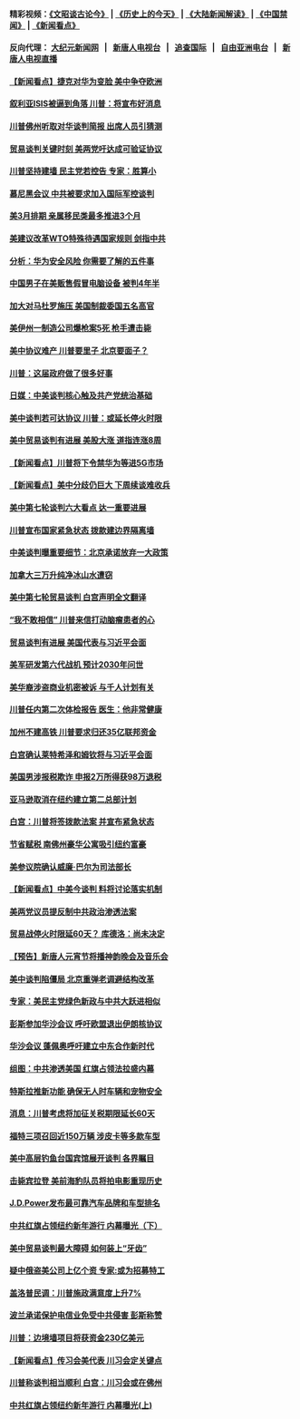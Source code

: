 #### 精彩视频：[《文昭谈古论今》](http://95.179.137.68/wenzhao) | [《历史上的今天》](http://95.179.137.68/today-in-history) | [《大陆新闻解读》](http://95.179.137.68/ntdtv-comedy) | [《中国禁闻》](http://95.179.137.68/ntdtv-news) | [《新闻看点》](http://95.179.137.68/news-insight) 

 #### 反向代理： [大纪元新闻网](http://95.179.137.68:10080/) &nbsp;&nbsp;|&nbsp;&nbsp; [新唐人电视台](http://95.179.137.68:8000/) &nbsp;&nbsp;|&nbsp;&nbsp; [追查国际](http://95.179.137.68:10010/) &nbsp;&nbsp;|&nbsp;&nbsp; [自由亚洲电台](http://95.179.137.68:9800/) &nbsp;&nbsp;|&nbsp;&nbsp; [新唐人电视直播](http://95.179.137.68/) 

#### [【新闻看点】捷克对华为变脸 美中争夺欧洲](../pages/nsc412/n11050059.md?t=02170637) 

#### [叙利亚ISIS被逼到角落 川普：将宣布好消息](../pages/nsc412/n11050169.md?t=02170637) 

#### [川普佛州听取对华谈判简报 出席人员引猜测](../pages/nsc412/n11050138.md?t=02170637) 

#### [贸易谈判关键时刻 美两党吁达成可验证协议](../pages/nsc412/n11050128.md?t=02170637) 

#### [川普坚持建墙 民主党若控告 专家：胜算小](../pages/nsc412/n11050057.md?t=02170637) 

#### [慕尼黑会议 中共被要求加入国际军控谈判](../pages/nsc412/n11049858.md?t=02170637) 

#### [美3月排期 亲属移民类最多推进3个月](../pages/nsc412/n11049714.md?t=02170637) 

#### [美建议改革WTO特殊待遇国家规则 剑指中共](../pages/nsc412/n11049527.md?t=02170637) 

#### [分析：华为安全风险 你需要了解的五件事](../pages/nsc412/n11038295.md?t=02170637) 

#### [中国男子在美贩售假冒电脑设备 被判4年半](../pages/nsc412/n11048974.md?t=02170637) 

#### [加大对马杜罗施压 美国制裁委国五名高官](../pages/nsc412/n11048312.md?t=02170637) 

#### [美伊州一制造公司爆枪案5死 枪手遭击毙](../pages/nsc412/n11048272.md?t=02170637) 

#### [美中协议难产 川普要里子 北京要面子？](../pages/nsc412/n11047839.md?t=02170637) 

#### [川普：这届政府做了很多好事](../pages/nsc412/n11048466.md?t=02170637) 

#### [日媒：中美谈判核心触及共产党统治基础](../pages/nsc412/n11048165.md?t=02170637) 

#### [美中谈判若可达协议 川普：或延长停火时限](../pages/nsc412/n11047939.md?t=02170637) 

#### [美中贸易谈判有进展 美股大涨 道指连涨8周](../pages/nsc412/n11048322.md?t=02170637) 

#### [【新闻看点】川普将下令禁华为等进5G市场](../pages/nsc412/n11047972.md?t=02170637) 

#### [【新闻看点】美中分歧仍巨大 下周续谈难收兵](../pages/nsc412/n11047702.md?t=02170637) 

#### [美中第七轮谈判六大看点 达一重要进展](../pages/nsc412/n11047982.md?t=02170637) 

#### [川普宣布国家紧急状态 拨款建边界隔离墙](../pages/nsc412/n11048032.md?t=02170637) 

#### [中美谈判曝重要细节：北京承诺放弃一大政策](../pages/nsc412/n11047582.md?t=02170637) 

#### [加拿大三万升纯净冰山水遭窃](../pages/nsc412/n11047654.md?t=02170637) 

#### [美中第七轮贸易谈判 白宫声明全文翻译](../pages/nsc412/n11047539.md?t=02170637) 

#### [“我不敢相信” 川普来信打动脑瘤患者的心](../pages/nsc412/n11047266.md?t=02170637) 

#### [贸易谈判有进展 美国代表与习近平会面](../pages/nsc412/n11046943.md?t=02170637) 

#### [美军研发第六代战机 预计2030年问世](../pages/nsc412/n11046853.md?t=02170637) 

#### [美华裔涉盗商业机密被诉 与千人计划有关](../pages/nsc412/n11045838.md?t=02170637) 

#### [川普任内第二次体检报告 医生：他非常健康](../pages/nsc412/n11046580.md?t=02170637) 

#### [加州不建高铁 川普要求归还35亿联邦资金](../pages/nsc412/n11045524.md?t=02170637) 

#### [白宫确认莱特希泽和姆钦将与习近平会面](../pages/nsc412/n11045630.md?t=02170637) 

#### [美国男涉报税欺诈 申报2万所得获98万退税](../pages/nsc412/n11045874.md?t=02170637) 

#### [亚马逊取消在纽约建立第二总部计划](../pages/nsc412/n11045436.md?t=02170637) 

#### [白宫：川普将签拨款法案 并宣布紧急状态](../pages/nsc412/n11045657.md?t=02170637) 

#### [节省赋税 南佛州豪华公寓吸引纽约富豪](../pages/nsc412/n11045681.md?t=02170637) 

#### [美参议院确认威廉‧巴尔为司法部长](../pages/nsc412/n11045451.md?t=02170637) 

#### [【新闻看点】中美今谈判 料将讨论落实机制](../pages/nsc412/n11045020.md?t=02170637) 

#### [美两党议员提反制中共政治渗透法案](../pages/nsc412/n11045351.md?t=02170637) 

#### [贸易战停火时限延60天？ 库德洛：尚未决定](../pages/nsc412/n11045299.md?t=02170637) 

#### [【预告】新唐人元宵节将播神韵晚会及音乐会](../pages/nsc412/n11043038.md?t=02170637) 

#### [美中谈判陷僵局 北京重弹老调避结构改革](../pages/nsc412/n11045171.md?t=02170637) 

#### [专家：美民主党绿色新政与中共大跃进相似](../pages/nsc412/n11045053.md?t=02170637) 

#### [彭斯参加华沙会议 呼吁欧盟退出伊朗核协议](../pages/nsc412/n11045031.md?t=02170637) 

#### [华沙会议 蓬佩奥呼吁建立中东合作新时代](../pages/nsc412/n11044317.md?t=02170637) 

#### [组图：中共渗透美国 红旗占领法拉盛内幕](../pages/nsc412/n11043665.md?t=02170637) 

#### [特斯拉推新功能 确保无人时车辆和宠物安全](../pages/nsc412/n11044546.md?t=02170637) 

#### [消息：川普考虑将加征关税期限延长60天](../pages/nsc412/n11044512.md?t=02170637) 

#### [福特三项召回近150万辆 涉皮卡等多款车型](../pages/nsc412/n11043997.md?t=02170637) 

#### [美中高层钓鱼台国宾馆展开谈判 各界瞩目](../pages/nsc412/n11043715.md?t=02170637) 

#### [击毙宾拉登 美前海豹队员将拍电影重现历史](../pages/nsc412/n11043977.md?t=02170637) 

#### [J.D.Power发布最可靠汽车品牌和车型排名](../pages/nsc412/n11043126.md?t=02170637) 

#### [中共红旗占领纽约新年游行 内幕曝光（下）](../pages/nsc412/n11042637.md?t=02170637) 

#### [美中贸易谈判最大障碍 如何装上“牙齿”](../pages/nsc412/n11042646.md?t=02170637) 

#### [疑中俄盗美公司上亿个资 专家:或为招募特工](../pages/nsc412/n11043113.md?t=02170637) 

#### [盖洛普民调：川普施政满意度上升7%](../pages/nsc412/n11042839.md?t=02170637) 

#### [波兰承诺保护电信业免受中共侵害 彭斯称赞](../pages/nsc412/n11042705.md?t=02170637) 

#### [川普：边境墙项目将获资金230亿美元](../pages/nsc412/n11042699.md?t=02170637) 

#### [【新闻看点】传习会美代表 川习会定关键点](../pages/nsc412/n11042350.md?t=02170637) 

#### [川普称谈判相当顺利 白宫：川习会或在佛州](../pages/nsc412/n11042401.md?t=02170637) 

#### [中共红旗占领纽约新年游行 内幕曝光(上)](../pages/nsc412/n11042617.md?t=02170637) 

